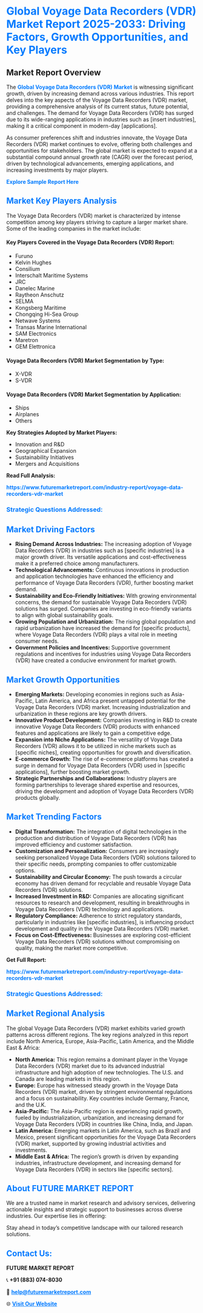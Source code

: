 <h1 style="color: #007BFF;">Global Voyage Data Recorders (VDR) Market Report 2025-2033: Driving Factors, Growth Opportunities, and Key Players</h1>

<section id="overview">
<h2>Market Report Overview</h2>
<p>The <a href="https://www.futuremarketreport.com/industry-report/voyage-data-recorders-vdr-market" style="color: #007BFF; text-decoration: none;"><strong>Global Voyage Data Recorders (VDR) Market</strong></a> is witnessing significant growth, driven by increasing demand across various industries. This report delves into the key aspects of the Voyage Data Recorders (VDR) market, providing a comprehensive analysis of its current status, future potential, and challenges. The demand for Voyage Data Recorders (VDR) has surged due to its wide-ranging applications in industries such as [insert industries], making it a critical component in modern-day [applications].</p>
<p>As consumer preferences shift and industries innovate, the Voyage Data Recorders (VDR) market continues to evolve, offering both challenges and opportunities for stakeholders. The global market is expected to expand at a substantial compound annual growth rate (CAGR) over the forecast period, driven by technological advancements, emerging applications, and increasing investments by major players.</p>
</section>

<section id="overview">
<p><a href="https://www.futuremarketreport.com/request-sample/reportId=83811" style="color: #007BFF; text-decoration: none;"><strong>Explore Sample Report Here</strong></a></p>
</section>

<section id="key-players">
<h2 style="color: #007BFF;">Market Key Players Analysis</h2>
<p>The Voyage Data Recorders (VDR) market is characterized by intense competition among key players striving to capture a larger market share. Some of the leading companies in the market include:</p>
<h4>Key Players Covered in the Voyage Data Recorders (VDR) Report:</h4>
<ul><li>Furuno</li><li>Kelvin Hughes</li><li>Consilium</li><li>Interschalt Maritime Systems</li><li>JRC</li><li>Danelec Marine</li><li>Raytheon Anschutz</li><li>SELMA</li><li>Kongsberg Maritime</li><li>Chongqing Hi-Sea Group</li><li>Netwave Systems</li><li>Transas Marine International</li><li>SAM Electronics</li><li>Maretron</li><li>GEM Elettronica</li></ul>
<h4>Voyage Data Recorders (VDR) Market Segmentation by Type:</h4>
<ul><li>X-VDR</li><li>S-VDR</li></ul>

<h4>Voyage Data Recorders (VDR) Market Segmentation by Application:</h4>
<ul><li>Ships</li><li>Airplanes</li><li>Others</li></ul>
<p><strong>Key Strategies Adopted by Market Players:</strong></p>
<ul>
<li>Innovation and R&D</li>
<li>Geographical Expansion</li>
<li>Sustainability Initiatives</li>
<li>Mergers and Acquisitions</li>
</ul>
</section>

<section>
<p><strong>Read Full Analysis: </strong></p><a href="https://www.futuremarketreport.com/industry-report/voyage-data-recorders-vdr-market" style="color: #007BFF; text-decoration: none;"><strong>https://www.futuremarketreport.com/industry-report/voyage-data-recorders-vdr-market</strong></a>
<h3 style="color: #007BFF;">Strategic Questions Addressed:</h3>
</section>

<section id="driving-factors">
<h2 style="color: #007BFF;">Market Driving Factors</h2>
<ul>
<li><strong>Rising Demand Across Industries:</strong> The increasing adoption of Voyage Data Recorders (VDR) in industries such as [specific industries] is a major growth driver. Its versatile applications and cost-effectiveness make it a preferred choice among manufacturers.</li>
<li><strong>Technological Advancements:</strong> Continuous innovations in production and application technologies have enhanced the efficiency and performance of Voyage Data Recorders (VDR), further boosting market demand.</li>
<li><strong>Sustainability and Eco-Friendly Initiatives:</strong> With growing environmental concerns, the demand for sustainable Voyage Data Recorders (VDR) solutions has surged. Companies are investing in eco-friendly variants to align with global sustainability goals.</li>
<li><strong>Growing Population and Urbanization:</strong> The rising global population and rapid urbanization have increased the demand for [specific products], where Voyage Data Recorders (VDR) plays a vital role in meeting consumer needs.</li>
<li><strong>Government Policies and Incentives:</strong> Supportive government regulations and incentives for industries using Voyage Data Recorders (VDR) have created a conducive environment for market growth.</li>
</ul>
</section>

<section id="growth-opportunities">
<h2 style="color: #007BFF;">Market Growth Opportunities</h2>
<ul>
<li><strong>Emerging Markets:</strong> Developing economies in regions such as Asia-Pacific, Latin America, and Africa present untapped potential for the Voyage Data Recorders (VDR) market. Increasing industrialization and urbanization in these regions are key growth drivers.</li>
<li><strong>Innovative Product Development:</strong> Companies investing in R&D to create innovative Voyage Data Recorders (VDR) products with enhanced features and applications are likely to gain a competitive edge.</li>
<li><strong>Expansion into Niche Applications:</strong> The versatility of Voyage Data Recorders (VDR) allows it to be utilized in niche markets such as [specific niches], creating opportunities for growth and diversification.</li>
<li><strong>E-commerce Growth:</strong> The rise of e-commerce platforms has created a surge in demand for Voyage Data Recorders (VDR) used in [specific applications], further boosting market growth.</li>
<li><strong>Strategic Partnerships and Collaborations:</strong> Industry players are forming partnerships to leverage shared expertise and resources, driving the development and adoption of Voyage Data Recorders (VDR) products globally.</li>
</ul>
</section>

<section id="trending-factors">
<h2 style="color: #007BFF;">Market Trending Factors</h2>
<ul>
<li><strong>Digital Transformation:</strong> The integration of digital technologies in the production and distribution of Voyage Data Recorders (VDR) has improved efficiency and customer satisfaction.</li>
<li><strong>Customization and Personalization:</strong> Consumers are increasingly seeking personalized Voyage Data Recorders (VDR) solutions tailored to their specific needs, prompting companies to offer customizable options.</li>
<li><strong>Sustainability and Circular Economy:</strong> The push towards a circular economy has driven demand for recyclable and reusable Voyage Data Recorders (VDR) solutions.</li>
<li><strong>Increased Investment in R&D:</strong> Companies are allocating significant resources to research and development, resulting in breakthroughs in Voyage Data Recorders (VDR) technology and applications.</li>
<li><strong>Regulatory Compliance:</strong> Adherence to strict regulatory standards, particularly in industries like [specific industries], is influencing product development and quality in the Voyage Data Recorders (VDR) market.</li>
<li><strong>Focus on Cost-Effectiveness:</strong> Businesses are exploring cost-efficient Voyage Data Recorders (VDR) solutions without compromising on quality, making the market more competitive.</li>
</ul>
</section>

<section>
<p><strong>Get Full Report: </strong></p><a href="https://www.futuremarketreport.com/industry-report/voyage-data-recorders-vdr-market" style="color: #007BFF; text-decoration: none;"><strong>https://www.futuremarketreport.com/industry-report/voyage-data-recorders-vdr-market</strong></a>
<h3 style="color: #007BFF;">Strategic Questions Addressed:</h3>
</section>


<section id="regional-analysis">
<h2 style="color: #007BFF;">Market Regional Analysis</h2>
<p>The global Voyage Data Recorders (VDR) market exhibits varied growth patterns across different regions. The key regions analyzed in this report include North America, Europe, Asia-Pacific, Latin America, and the Middle East & Africa:</p>
<ul>
<li><strong>North America:</strong> This region remains a dominant player in the Voyage Data Recorders (VDR) market due to its advanced industrial infrastructure and high adoption of new technologies. The U.S. and Canada are leading markets in this region.</li>
<li><strong>Europe:</strong> Europe has witnessed steady growth in the Voyage Data Recorders (VDR) market, driven by stringent environmental regulations and a focus on sustainability. Key countries include Germany, France, and the U.K.</li>
<li><strong>Asia-Pacific:</strong> The Asia-Pacific region is experiencing rapid growth, fueled by industrialization, urbanization, and increasing demand for Voyage Data Recorders (VDR) in countries like China, India, and Japan.</li>
<li><strong>Latin America:</strong> Emerging markets in Latin America, such as Brazil and Mexico, present significant opportunities for the Voyage Data Recorders (VDR) market, supported by growing industrial activities and investments.</li>
<li><strong>Middle East & Africa:</strong> The region’s growth is driven by expanding industries, infrastructure development, and increasing demand for Voyage Data Recorders (VDR) in sectors like [specific sectors].</li>
</ul>
</section>

<footer>
<h2 style="color: #007BFF;">About FUTURE MARKET REPORT</h2>
<p>We are a trusted name in market research and advisory services, delivering actionable insights and strategic support to businesses across diverse industries. Our expertise lies in offering:</p>

<p>Stay ahead in today’s competitive landscape with our tailored research solutions.</p>

<h2 style="color: #007BFF;">Contact Us:</h2>
<p><strong>FUTURE MARKET REPORT</strong></p>
<p>📞 <strong>+91 (883) 074-8030</strong></p>
<p>📧 <strong><a href="mailto:help@futuremarketreport.com" style="color: #007BFF;">help@futuremarketreport.com</a></strong></p>
<p>🌐 <strong><a href="https://www.futuremarketreport.com/" style="color: #007BFF;">Visit Our Website</a></strong></p>
</footer>